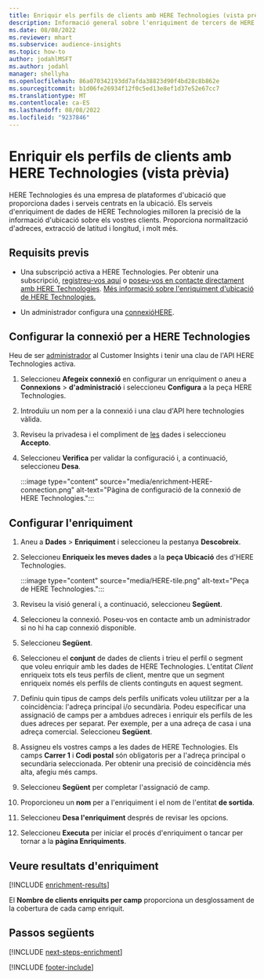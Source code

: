 ```yaml
---
title: Enriquir els perfils de clients amb HERE Technologies (vista prèvia)
description: Informació general sobre l'enriquiment de tercers de HERE Technologies.
ms.date: 08/08/2022
ms.reviewer: mhart
ms.subservice: audience-insights
ms.topic: how-to
author: jodahlMSFT
ms.author: jodahl
manager: shellyha
ms.openlocfilehash: 86a070342193dd7afda38823d90f4bd28c8b862e
ms.sourcegitcommit: b1d06fe26934f12f0c5ed13e8ef1d37e52e67cc7
ms.translationtype: MT
ms.contentlocale: ca-ES
ms.lasthandoff: 08/08/2022
ms.locfileid: "9237846"
---
```

# <a name="enrich-customer-profiles-with-here-technologies-preview"></a>Enriquir els perfils de clients amb HERE Technologies (vista prèvia)

HERE Technologies és una empresa de plataformes d'ubicació que proporciona dades i serveis centrats en la ubicació. Els serveis d'enriquiment de dades de HERE Technologies milloren la precisió de la informació d'ubicació sobre els vostres clients. Proporciona normalització d'adreces, extracció de latitud i longitud, i molt més.

## <a name="prerequisites"></a>Requisits previs

- Una subscripció activa a HERE Technologies. Per obtenir una subscripció, [registreu-vos aquí](https://developer.here.com/sign-up?utm_medium=referral&utm_source=Microsoft-Dynamics-CI&create=Freemium-Basic) o [poseu-vos en contacte directament amb HERE Technologies](https://developer.here.com/help?utm_medium=referral&utm_source=Microsoft-Dynamics-CI#how-can-we-help-you). [Més informació sobre l'enriquiment d'ubicació de HERE Technologies.](https://developer.here.com/location-enrichment?cid=Dev-MicrosoftDynamics-DB-0-Dev-&utm_source=MicrosoftDynamics&utm_medium=referral&utm_campaign=Online_Dev_ReferralMicrosoft)

- Un administrador configura una [connexió](connections.md)[HERE](#configure-the-connection-for-here-technologies).

## <a name="configure-the-connection-for-here-technologies"></a>Configurar la connexió per a HERE Technologies

Heu de ser [administrador](permissions.md#admin) al Customer Insights i tenir una clau de l'API HERE Technologies activa.

1. Seleccioneu **Afegeix connexió** en configurar un enriquiment o aneu a **Connexions** > **d'administració** i seleccioneu **Configura** a la peça HERE Technologies.

1. Introduïu un nom per a la connexió i una clau d'API here technologies vàlida.

1. Reviseu la privadesa i el compliment de [les](connections.md#data-privacy-and-compliance) dades i seleccioneu **Accepto**.

1. Seleccioneu **Verifica** per validar la configuració i, a continuació, seleccioneu **Desa**.

   :::image type="content" source="media/enrichment-HERE-connection.png" alt-text="Pàgina de configuració de la connexió de HERE Technologies.":::

## <a name="configure-the-enrichment"></a>Configurar l'enriquiment

1. Aneu a **Dades** > **Enriquiment** i seleccioneu la pestanya **Descobreix**.

1. Seleccioneu **Enriqueix les meves dades** a la **peça Ubicació** des d'HERE Technologies.

   :::image type="content" source="media/HERE-tile.png" alt-text="Peça de HERE Technologies.":::

1. Reviseu la visió general i, a continuació, seleccioneu **Següent**.

1. Seleccioneu la connexió. Poseu-vos en contacte amb un administrador si no hi ha cap connexió disponible.

1. Seleccioneu **Següent**.

1. Seleccioneu el **conjunt** de dades de clients i trieu el perfil o segment que voleu enriquir amb les dades de HERE Technologies. L'entitat *Client* enriqueix tots els teus perfils de client, mentre que un segment enriqueix només els perfils de clients continguts en aquest segment.

1. Definiu quin tipus de camps dels perfils unificats voleu utilitzar per a la coincidència: l'adreça principal i/o secundària. Podeu especificar una assignació de camps per a ambdues adreces i enriquir els perfils de les dues adreces per separat. Per exemple, per a una adreça de casa i una adreça comercial. Seleccioneu **Següent**.

1. Assigneu els vostres camps a les dades de HERE Technologies. Els camps **Carrer 1** i **Codi postal** són obligatoris per a l'adreça principal o secundària seleccionada. Per obtenir una precisió de coincidència més alta, afegiu més camps.

1. Seleccioneu **Següent** per completar l'assignació de camp.

1. Proporcioneu un **nom** per a l'enriquiment i el nom de l'entitat **de sortida**.

1. Seleccioneu **Desa l'enriquiment** després de revisar les opcions.

1. Seleccioneu **Executa** per iniciar el procés d'enriquiment o tancar per tornar a la **pàgina Enriquiments**.

## <a name="view-enrichment-results"></a>Veure resultats d'enriquiment

[!INCLUDE [enrichment-results](includes/enrichment-results.md)]

El **Nombre de clients enriquits per camp** proporciona un desglossament de la cobertura de cada camp enriquit.

## <a name="next-steps"></a>Passos següents

[!INCLUDE [next-steps-enrichment](includes/next-steps-enrichment.md)]

[!INCLUDE [footer-include](includes/footer-banner.md)]
